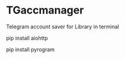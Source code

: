 # TGaccmanager
Telegram account saver 
 for Library in terminal 
 
pip install aiohttp

pip install pyrogram
